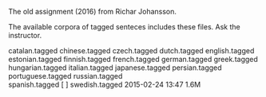 The old assignment (2016) from Richar Johansson.

The available corpora of tagged senteces includes these files. Ask the instructor.


catalan.tagged
chinese.tagged
czech.tagged
dutch.tagged
english.tagged
estonian.tagged
finnish.tagged
french.tagged
german.tagged
greek.tagged
hungarian.tagged
italian.tagged
japanese.tagged
persian.tagged
portuguese.tagged
russian.tagged	
spanish.tagged
[   ]	swedish.tagged		2015-02-24 13:47	1.6M	  
